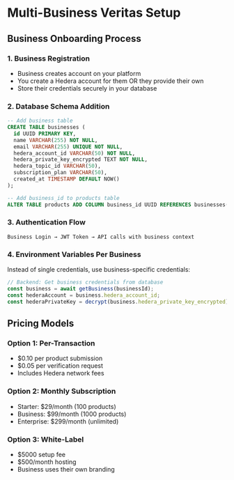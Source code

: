 # Multi-Business Veritas Setup

## Business Onboarding Process

### 1. Business Registration
- Business creates account on your platform
- You create a Hedera account for them OR they provide their own
- Store their credentials securely in your database

### 2. Database Schema Addition
```sql
-- Add business table
CREATE TABLE businesses (
  id UUID PRIMARY KEY,
  name VARCHAR(255) NOT NULL,
  email VARCHAR(255) UNIQUE NOT NULL,
  hedera_account_id VARCHAR(50) NOT NULL,
  hedera_private_key_encrypted TEXT NOT NULL,
  hedera_topic_id VARCHAR(50),
  subscription_plan VARCHAR(50),
  created_at TIMESTAMP DEFAULT NOW()
);

-- Add business_id to products table
ALTER TABLE products ADD COLUMN business_id UUID REFERENCES businesses(id);
```

### 3. Authentication Flow
```
Business Login → JWT Token → API calls with business context
```

### 4. Environment Variables Per Business
Instead of single credentials, use business-specific credentials:
```javascript
// Backend: Get business credentials from database
const business = await getBusiness(businessId);
const hederaAccount = business.hedera_account_id;
const hederaPrivateKey = decrypt(business.hedera_private_key_encrypted);
```

## Pricing Models

### Option 1: Per-Transaction
- $0.10 per product submission
- $0.05 per verification request
- Includes Hedera network fees

### Option 2: Monthly Subscription
- Starter: $29/month (100 products)
- Business: $99/month (1000 products)
- Enterprise: $299/month (unlimited)

### Option 3: White-Label
- $5000 setup fee
- $500/month hosting
- Business uses their own branding